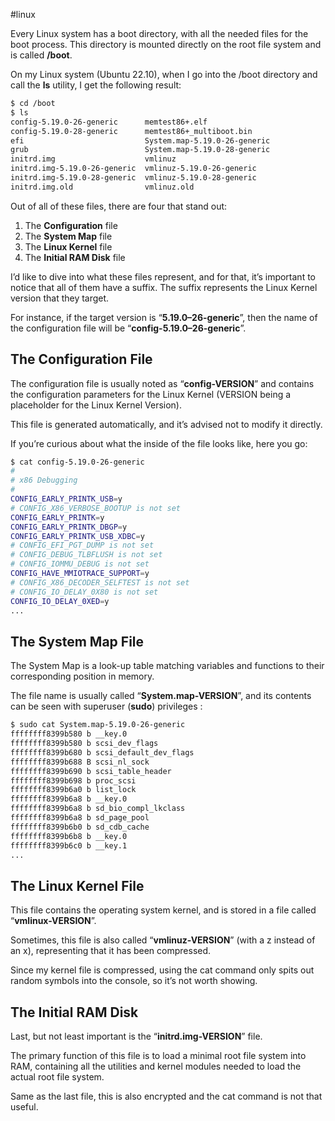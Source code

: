 #linux 

Every Linux system has a boot directory, with all the needed files for the boot process. This directory is mounted directly on the root file system and is called **/boot**.

On my Linux system (Ubuntu 22.10), when I go into the /boot directory and call the **ls** utility, I get the following result:

```bash
$ cd /boot  
$ ls  
config-5.19.0-26-generic      memtest86+.elf  
config-5.19.0-28-generic      memtest86+_multiboot.bin  
efi                           System.map-5.19.0-26-generic  
grub                          System.map-5.19.0-28-generic  
initrd.img                    vmlinuz  
initrd.img-5.19.0-26-generic  vmlinuz-5.19.0-26-generic  
initrd.img-5.19.0-28-generic  vmlinuz-5.19.0-28-generic  
initrd.img.old                vmlinuz.old
```

Out of all of these files, there are four that stand out:

1.  The **Configuration** file
2.  The **System Map** file
3.  The **Linux Kernel** file
4.  The **Initial RAM Disk** file

I’d like to dive into what these files represent, and for that, it’s important to notice that all of them have a suffix. The suffix represents the Linux Kernel version that they target.

For instance, if the target version is “**5.19.0–26-generic**”, then the name of the configuration file will be “**config-5.19.0–26-generic**”.

## The Configuration File

The configuration file is usually noted as “**config-VERSION**” and contains the configuration parameters for the Linux Kernel (VERSION being a placeholder for the Linux Kernel Version).

This file is generated automatically, and it’s advised not to modify it directly.

If you’re curious about what the inside of the file looks like, here you go:

```bash
$ cat config-5.19.0-26-generic  
#  
# x86 Debugging  
#  
CONFIG_EARLY_PRINTK_USB=y  
# CONFIG_X86_VERBOSE_BOOTUP is not set  
CONFIG_EARLY_PRINTK=y  
CONFIG_EARLY_PRINTK_DBGP=y  
CONFIG_EARLY_PRINTK_USB_XDBC=y  
# CONFIG_EFI_PGT_DUMP is not set  
# CONFIG_DEBUG_TLBFLUSH is not set  
# CONFIG_IOMMU_DEBUG is not set  
CONFIG_HAVE_MMIOTRACE_SUPPORT=y  
# CONFIG_X86_DECODER_SELFTEST is not set  
# CONFIG_IO_DELAY_0X80 is not set  
CONFIG_IO_DELAY_0XED=y  
...
```

## The System Map File

The System Map is a look-up table matching variables and functions to their corresponding position in memory.

The file name is usually called “**System.map-VERSION**”, and its contents can be seen with superuser (**sudo**) privileges :

```bash
$ sudo cat System.map-5.19.0-26-generic  
ffffffff8399b580 b __key.0  
ffffffff8399b580 b scsi_dev_flags  
ffffffff8399b680 b scsi_default_dev_flags  
ffffffff8399b688 B scsi_nl_sock  
ffffffff8399b690 b scsi_table_header  
ffffffff8399b698 b proc_scsi  
ffffffff8399b6a0 b list_lock  
ffffffff8399b6a8 b __key.0  
ffffffff8399b6a8 b sd_bio_compl_lkclass  
ffffffff8399b6a8 b sd_page_pool  
ffffffff8399b6b0 b sd_cdb_cache  
ffffffff8399b6b8 b __key.0  
ffffffff8399b6c0 b __key.1  
...
```

## The Linux Kernel File

This file contains the operating system kernel, and is stored in a file called “**vmlinux-VERSION**”.

Sometimes, this file is also called “**vmlinuz-VERSION**” (with a z instead of an x), representing that it has been compressed.

Since my kernel file is compressed, using the cat command only spits out random symbols into the console, so it’s not worth showing.

## The Initial RAM Disk

Last, but not least important is the “**initrd.img-VERSION**” file.

The primary function of this file is to load a minimal root file system into RAM, containing all the utilities and kernel modules needed to load the actual root file system.

Same as the last file, this is also encrypted and the cat command is not that useful.